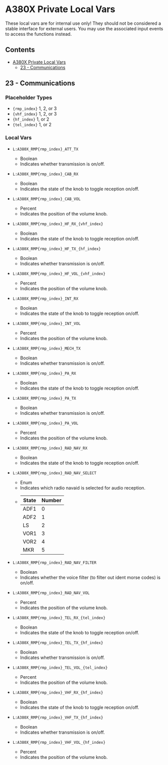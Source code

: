 # A380X Private Local Vars

These local vars are for internal use only! They should not be considered a stable interface for external users. You may use the associated input events to access the functions instead.

## Contents

- [A380X Private Local Vars](#a380x-private-local-vars)
  - [23 - Communications](#23---communications)

## 23 - Communications

### Placeholder Types

- `{rmp_index}` 1, 2, or 3
- `{vhf_index}` 1, 2, or 3
- `{hf_index}` 1, or 2
- `{tel_index}` 1, or 2

### Local Vars

- `L:A380X_RMP{rmp_index}_ATT_TX`
    - Boolean
    - Indicates whether transmission is on/off.

- `L:A380X_RMP{rmp_index}_CAB_RX`
    - Boolean
    - Indicates the state of the knob to toggle reception on/off.

- `L:A380X_RMP{rmp_index}_CAB_VOL`
    - Percent
    - Indicates the position of the volume knob.

- `L:A380X_RMP{rmp_index}_HF_RX_{vhf_index}`
    - Boolean
    - Indicates the state of the knob to toggle reception on/off.

- `L:A380X_RMP{rmp_index}_HF_TX_{hf_index}`
    - Boolean
    - Indicates whether transmission is on/off.

- `L:A380X_RMP{rmp_index}_HF_VOL_{vhf_index}`
    - Percent
    - Indicates the position of the volume knob.

- `L:A380X_RMP{rmp_index}_INT_RX`
    - Boolean
    - Indicates the state of the knob to toggle reception on/off.

- `L:A380X_RMP{rmp_index}_INT_VOL`
    - Percent
    - Indicates the position of the volume knob.

- `L:A380X_RMP{rmp_index}_MECH_TX`
    - Boolean
    - Indicates whether transmission is on/off.

- `L:A380X_RMP{rmp_index}_PA_RX`
    - Boolean
    - Indicates the state of the knob to toggle reception on/off.

- `L:A380X_RMP{rmp_index}_PA_TX`
    - Boolean
    - Indicates whether transmission is on/off.

- `L:A380X_RMP{rmp_index}_PA_VOL`
    - Percent
    - Indicates the position of the volume knob.

- `L:A380X_RMP{rmp_index}_RAD_NAV_RX`
    - Boolean
    - Indicates the state of the knob to toggle reception on/off.

- `L:A380X_RMP{rmp_index}_RAD_NAV_SELECT`
    - Enum
    - Indicates which radio navaid is selected for audio reception.
    -   | State  | Number |
        |--------|--------|
        | ADF1   | 0      |
        | ADF2   | 1      |
        | LS     | 2      |
        | VOR1   | 3      |
        | VOR2   | 4      |
        | MKR    | 5      |

- `L:A380X_RMP{rmp_index}_RAD_NAV_FILTER`
    - Boolean
    - Indicates whether the voice filter (to filter out ident morse codes) is on/off.

- `L:A380X_RMP{rmp_index}_RAD_NAV_VOL`
    - Percent
    - Indicates the position of the volume knob.

- `L:A380X_RMP{rmp_index}_TEL_RX_{tel_index}`
    - Boolean
    - Indicates the state of the knob to toggle reception on/off.

- `L:A380X_RMP{rmp_index}_TEL_TX_{hf_index}`
    - Boolean
    - Indicates whether transmission is on/off.

- `L:A380X_RMP{rmp_index}_TEL_VOL_{tel_index}`
    - Percent
    - Indicates the position of the volume knob.

- `L:A380X_RMP{rmp_index}_VHF_RX_{hf_index}`
    - Boolean
    - Indicates the state of the knob to toggle reception on/off.

- `L:A380X_RMP{rmp_index}_VHF_TX_{hf_index}`
    - Boolean
    - Indicates whether transmission is on/off.

- `L:A380X_RMP{rmp_index}_VHF_VOL_{hf_index}`
    - Percent
    - Indicates the position of the volume knob.
